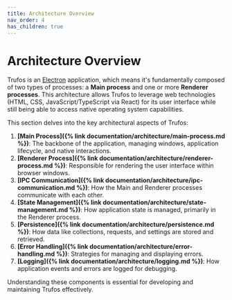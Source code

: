 ```yaml
---
title: Architecture Overview
nav_order: 4
has_children: true
---
```


# Architecture Overview

Trufos is an [Electron](https://www.electronjs.org/) application, which means it's fundamentally composed of two types of processes: a **Main process** and one or more **Renderer processes**. This architecture allows Trufos to leverage web technologies (HTML, CSS, JavaScript/TypeScript via React) for its user interface while still being able to access native operating system capabilities.

This section delves into the key architectural aspects of Trufos:

1.  **[Main Process]({% link documentation/architecture/main-process.md %})**: The backbone of the application, managing windows, application lifecycle, and native interactions.
2.  **[Renderer Process]({% link documentation/architecture/renderer-process.md %})**: Responsible for rendering the user interface within browser windows.
3.  **[IPC Communication]({% link documentation/architecture/ipc-communication.md %})**: How the Main and Renderer processes communicate with each other.
4.  **[State Management]({% link documentation/architecture/state-management.md %})**: How application state is managed, primarily in the Renderer process.
5.  **[Persistence]({% link documentation/architecture/persistence.md %})**: How data like collections, requests, and settings are stored and retrieved.
6.  **[Error Handling]({% link documentation/architecture/error-handling.md %})**: Strategies for managing and displaying errors.
7.  **[Logging]({% link documentation/architecture/logging.md %})**: How application events and errors are logged for debugging.

Understanding these components is essential for developing and maintaining Trufos effectively. 
